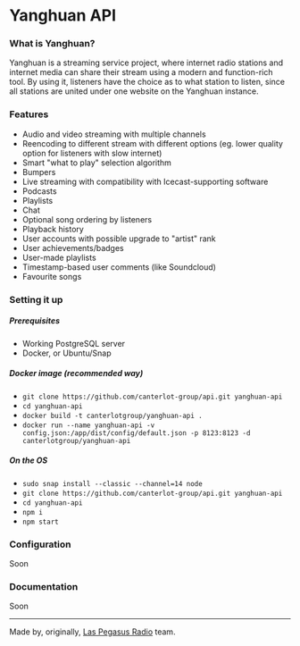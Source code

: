# Yanghuan API

### What is Yanghuan?
Yanghuan is a streaming service project, where internet radio stations and
internet media can share their stream using a modern and function-rich tool.
By using it, listeners have the choice as to what station to listen, since
all stations are united under one website on the Yanghuan instance.

### Features
- Audio and video streaming with multiple channels
- Reencoding to different stream with different options (eg. lower quality option for listeners with slow internet)
- Smart "what to play" selection algorithm
- Bumpers
- Live streaming with compatibility with Icecast-supporting software
- Podcasts
- Playlists
- Chat
- Optional song ordering by listeners
- Playback history
- User accounts with possible upgrade to "artist" rank
- User achievements/badges
- User-made playlists
- Timestamp-based user comments (like Soundcloud)
- Favourite songs

### Setting it up
##### Prerequisites
- Working PostgreSQL server
- Docker, or Ubuntu/Snap

##### Docker image (recommended way)
- `git clone https://github.com/canterlot-group/api.git yanghuan-api`
- `cd yanghuan-api`
- `docker build -t canterlotgroup/yanghuan-api .`
- `docker run --name yanghuan-api -v config.json:/app/dist/config/default.json -p 8123:8123 -d canterlotgroup/yanghuan-api`

##### On the OS
- `sudo snap install --classic --channel=14 node`
- `git clone https://github.com/canterlot-group/api.git yanghuan-api`
- `cd yanghuan-api`
- `npm i`
- `npm start`

### Configuration
Soon

### Documentation
Soon

---
Made by, originally, [Las Pegasus Radio](https://laspegas.us) team.

